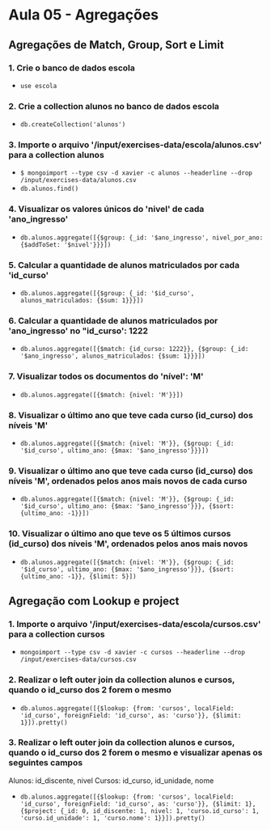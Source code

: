 # Aula 05 - Agregações

## Agregações de Match, Group, Sort e Limit

### 1. Crie o banco de dados escola

- `use escola`

### 2. Crie a collection alunos no banco de dados escola

- `db.createCollection('alunos')`

### 3. Importe o arquivo '/input/exercises-data/escola/alunos.csv' para a collection alunos

- `$ mongoimport --type csv -d xavier -c alunos --headerline --drop /input/exercises-data/alunos.csv`
- `db.alunos.find()`

### 4. Visualizar os valores únicos do 'nivel' de cada 'ano_ingresso'

- `db.alunos.aggregate([{$group: {_id: '$ano_ingresso', nivel_por_ano: {$addToSet: '$nivel'}}}])`

### 5. Calcular a quantidade de alunos matriculados por cada 'id_curso'

- `db.alunos.aggregate([{$group: {_id: '$id_curso', alunos_matriculados: {$sum: 1}}}])`

### 6. Calcular a quantidade de alunos matriculados por 'ano_ingresso' no "id_curso': 1222

- `db.alunos.aggregate([{$match: {id_curso: 1222}}, {$group: {_id: '$ano_ingresso', alunos_matriculados: {$sum: 1}}}])`

### 7. Visualizar todos os documentos do 'nível': 'M'

- `db.alunos.aggregate([{$match: {nivel: 'M'}}])`

### 8. Visualizar o último ano que teve cada curso (id_curso) dos níveis 'M'

- `db.alunos.aggregate([{$match: {nivel: 'M'}}, {$group: {_id: '$id_curso', ultimo_ano: {$max: '$ano_ingresso'}}}])`

### 9. Visualizar o último ano que teve cada curso (id_curso) dos níveis 'M', ordenados pelos anos mais novos de cada curso

- `db.alunos.aggregate([{$match: {nivel: 'M'}}, {$group: {_id: '$id_curso', ultimo_ano: {$max: '$ano_ingresso'}}}, {$sort: {ultimo_ano: -1}}])`

### 10. Visualizar o último ano que teve os 5 últimos cursos (id_curso) dos níveis 'M', ordenados pelos anos mais novos

- `db.alunos.aggregate([{$match: {nivel: 'M'}}, {$group: {_id: '$id_curso', ultimo_ano: {$max: '$ano_ingresso'}}}, {$sort: {ultimo_ano: -1}}, {$limit: 5}])`

## Agregação com Lookup e project

### 1. Importe o arquivo '/input/exercises-data/escola/cursos.csv' para a collection cursos

- `mongoimport --type csv -d xavier -c cursos --headerline --drop /input/exercises-data/cursos.csv`

### 2. Realizar o left outer join da collection alunos e cursos, quando o id_curso dos 2 forem o mesmo

- `db.alunos.aggregate([{$lookup: {from: 'cursos', localField: 'id_curso', foreignField: 'id_curso', as: 'curso'}}, {$limit: 1}]).pretty()`

### 3. Realizar o left outer join da collection alunos e cursos, quando o id_curso dos 2 forem o mesmo e visualizar apenas os seguintes campos

Alunos: id_discente, nivel
Cursos: id_curso, id_unidade, nome

- `db.alunos.aggregate([{$lookup: {from: 'cursos', localField: 'id_curso', foreignField: 'id_curso', as: 'curso'}}, {$limit: 1}, {$project: {_id: 0, id_discente: 1, nivel: 1, 'curso.id_curso': 1, 'curso.id_unidade': 1, 'curso.nome': 1}}]).pretty()`
